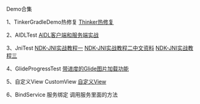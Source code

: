 Demo合集

1、TinkerGradleDemo热修复
[Thinker热修复](http://blog.csdn.net/zhangydd/article/details/78537371)


2、AIDLTest
[AIDL客户端和服务端实战](http://http://blog.csdn.net/qian520ao/article/details/78072250)

3、JniTest
[NDK-JNI实战教程一](http://http://blog.csdn.net/yanbober/article/details/45309049)
[NDK-JNI实战教程二中文资料](http://blog.csdn.net/yanbober/article/details/45310365)
[NDK-JNI实战教程三](http://blog.csdn.net/yanbober/article/details/45310589)

4、GlideProgressTest
[带进度的Glide图片加载功能](http://blog.csdn.net/guolin_blog/article/details/78357251)

5、自定义View  CustomView
[自定义View](http://blog.csdn.net/lmj623565791/article/details/24252901)

6、BindService 服务绑定
调用服务里面的方法


